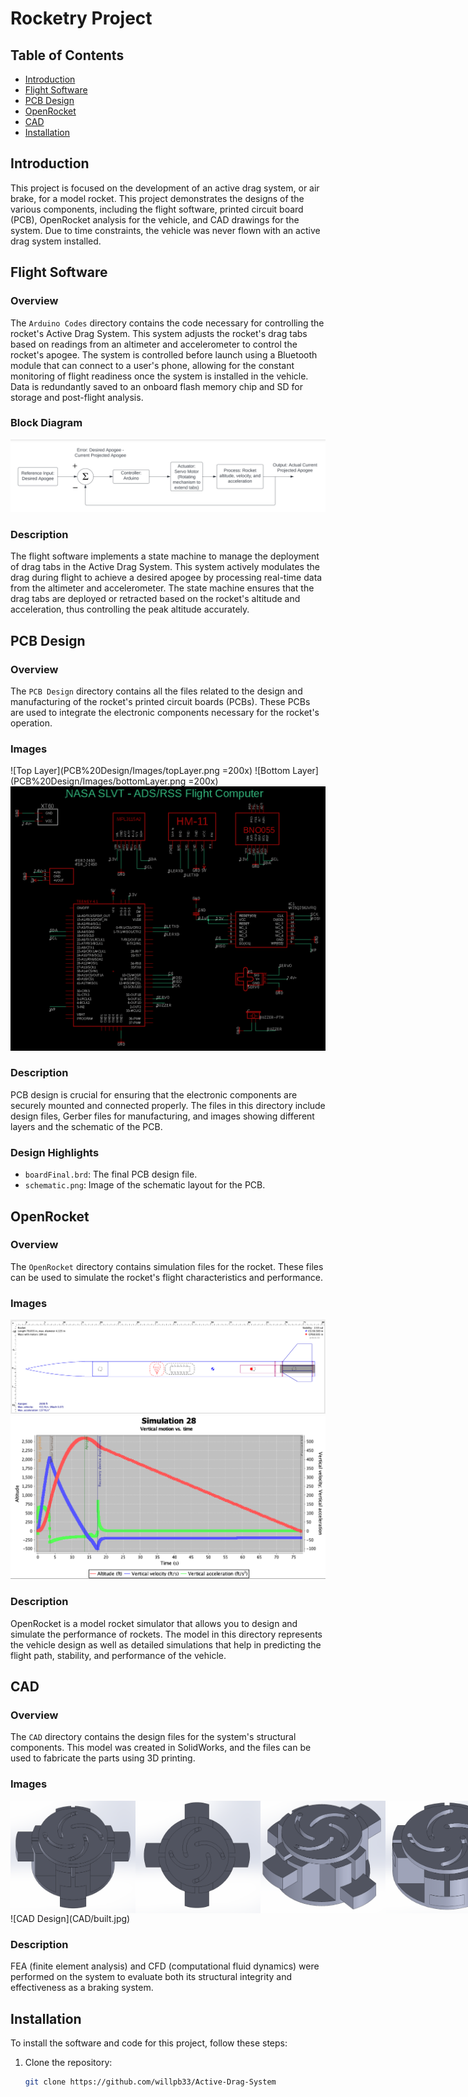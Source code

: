# Rocketry Project

## Table of Contents
- [Introduction](#introduction)
- [Flight Software](#flight-software)
- [PCB Design](#pcb-design)
- [OpenRocket](#openrocket)
- [CAD](#cad)
- [Installation](#installation)

## Introduction
This project is focused on the development of an active drag system, or air brake, for a model rocket. This project demonstrates the designs of the various components, including the flight software, printed circuit board (PCB), OpenRocket analysis for the vehicle, and CAD drawings for the system. 
Due to time constraints, the vehicle was never flown with an active drag system installed.

## Flight Software
### Overview
The `Arduino Codes` directory contains the code necessary for controlling the rocket's Active Drag System. This system adjusts the rocket's drag tabs based on readings from an altimeter and accelerometer to control the rocket's apogee. The system is controlled before launch using a Bluetooth module that can connect to a user's phone, allowing for the constant monitoring of flight readiness once the system is installed in the vehicle. Data is redundantly saved to an onboard flash memory chip and SD for storage and post-flight analysis.

### Block Diagram
![Flight Software](Arduino%20Codes/blockDiagram.png)

### Description
The flight software implements a state machine to manage the deployment of drag tabs in the Active Drag System. This system actively modulates the drag during flight to achieve a desired apogee by processing real-time data from the altimeter and accelerometer. The state machine ensures that the drag tabs are deployed or retracted based on the rocket's altitude and acceleration, thus controlling the peak altitude accurately.

## PCB Design
### Overview
The `PCB Design` directory contains all the files related to the design and manufacturing of the rocket's printed circuit boards (PCBs). These PCBs are used to integrate the electronic components necessary for the rocket's operation.

### Images
![Top Layer](PCB%20Design/Images/topLayer.png =200x)
![Bottom Layer](PCB%20Design/Images/bottomLayer.png =200x)
![Schematic](PCB%20Design/Images/schematic.png)

### Description
PCB design is crucial for ensuring that the electronic components are securely mounted and connected properly. The files in this directory include design files, Gerber files for manufacturing, and images showing different layers and the schematic of the PCB.

### Design Highlights
- `boardFinal.brd`: The final PCB design file.
- `schematic.png`: Image of the schematic layout for the PCB.

## OpenRocket
### Overview
The `OpenRocket` directory contains simulation files for the rocket. These files can be used to simulate the rocket's flight characteristics and performance.

### Images
![Rocket Design](OpenRocket/Design.png)
![Flight Simulation](OpenRocket/FlightSim.png)

### Description
OpenRocket is a model rocket simulator that allows you to design and simulate the performance of rockets. The model in this directory represents the vehicle design as well as detailed simulations that help in predicting the flight path, stability, and performance of the vehicle.

## CAD
### Overview
The `CAD` directory contains the design files for the system's structural components. This model was created in SolidWorks, and the files can be used to fabricate the parts using 3D printing.

### Images
<div style="display: flex;">
    <img src="CAD/pic1.PNG" alt="CAD Design" width="200" />
    <img src="CAD/pic2.PNG" alt="CAD Design" width="200" />
    <img src="CAD/pic3.PNG" alt="CAD Design" width="200" />
    <img src="CAD/pic4.PNG" alt="CAD Design" width="200" />
</div>
![CAD Design](CAD/built.jpg)

### Description
FEA (finite element analysis) and CFD (computational fluid dynamics) were performed on the system to evaluate both its structural integrity and effectiveness as a braking system.

## Installation
To install the software and code for this project, follow these steps:

1. Clone the repository:
   ```bash
   git clone https://github.com/willpb33/Active-Drag-System